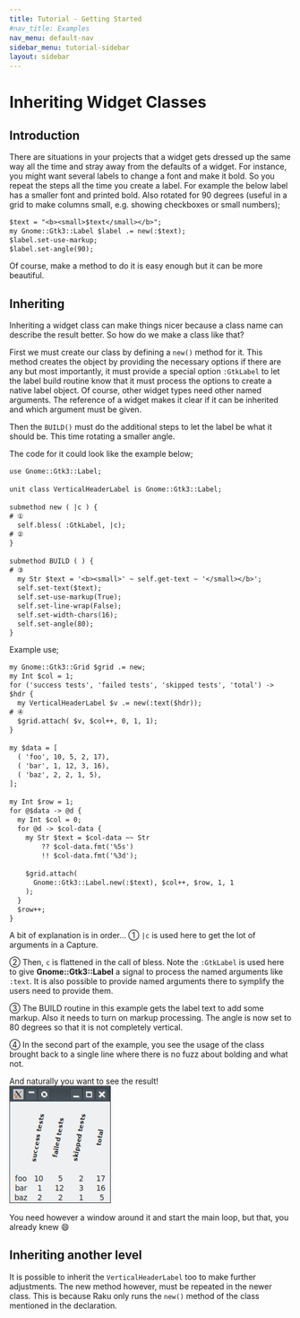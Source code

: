 ```yaml
---
title: Tutorial - Getting Started
#nav_title: Examples
nav_menu: default-nav
sidebar_menu: tutorial-sidebar
layout: sidebar
---
```

# Inheriting Widget Classes

## Introduction

There are situations in your projects that a widget gets dressed up the same way all the time and stray away from the defaults of a widget. For instance, you might want several labels to change a font and make it bold. So you repeat the steps all the time you create a label. For example the below label has a smaller font and printed bold. Also rotated for 90 degrees (useful in a grid to make columns small, e.g. showing checkboxes or small numbers);

```
$text = "<b><small>$text</small></b>";
my Gnome::Gtk3::Label $label .= new(:$text);
$label.set-use-markup;
$label.set-angle(90);
```

Of course, make a method to do it is easy enough but it can be more beautiful.


## Inheriting

Inheriting a widget class can make things nicer because a class name can describe the result better. So how do we make a class like that?

First we must create our class by defining a `new()` method for it. This method creates the object by providing the necessary options if there are any but most importantly, it must provide a special option `:GtkLabel` to let the label build routine know that it must process the options to create a native label object. Of course, other widget types need other named arguments. The reference of a widget makes it clear if it can be inherited and which argument must be given.

Then the `BUILD()` must do the additional steps to let the label be what it should be. This time rotating a smaller angle.

The code for it could look like the example below;
```
use Gnome::Gtk3::Label;

unit class VerticalHeaderLabel is Gnome::Gtk3::Label;

submethod new ( |c ) {                                                    # ①
  self.bless( :GtkLabel, |c);                                             # ②
}

submethod BUILD ( ) {                                                     # ③
  my Str $text = '<b><small>' ~ self.get-text ~ '</small></b>';
  self.set-text($text);
  self.set-use-markup(True);
  self.set-line-wrap(False);
  self.set-width-chars(16);
  self.set-angle(80);
}
```

Example use;
```
my Gnome::Gtk3::Grid $grid .= new;
my Int $col = 1;
for ('success tests', 'failed tests', 'skipped tests', 'total') -> $hdr {
  my VerticalHeaderLabel $v .= new(:text($hdr));                          # ④
  $grid.attach( $v, $col++, 0, 1, 1);
}

my $data = [
  ( 'foo', 10, 5, 2, 17),
  ( 'bar', 1, 12, 3, 16),
  ( 'baz', 2, 2, 1, 5),
];

my Int $row = 1;
for @$data -> @d {
  my Int $col = 0;
  for @d -> $col-data {
    my Str $text = $col-data ~~ Str
        ?? $col-data.fmt('%5s')
        !! $col-data.fmt('%3d');

    $grid.attach(
      Gnome::Gtk3::Label.new(:$text), $col++, $row, 1, 1
    );
  }
  $row++;
}
```

A bit of explanation is in order…
① `|c` is used here to get the lot of arguments in a Capture.

② Then, `c` is flattened in the call of bless. Note the `:GtkLabel` is used here to give **Gnome::Gtk3::Label** a signal to process the named arguments like `:text`. It is also possible to provide named arguments there to symplify the users need to provide them.

③ The BUILD routine in this example gets the label text to add some markup. Also it needs to turn on markup processing. The angle is now set to 80 degrees so that it is not completely vertical.

④ In the second part of the example, you see the usage of the class brought back to a single line where there is no fuzz about bolding and what not.

And naturally you want to see the result!<br/>
![](images/inheriting-example.png)

You need however a window around it and start the main loop, but that, you already knew 😄

## Inheriting another level

It is possible to inherit the `VerticalHeaderLabel` too to make further adjustments. The new method however, must be repeated in the newer class. This is because Raku only runs the `new()` method of the class mentioned in the declaration.

